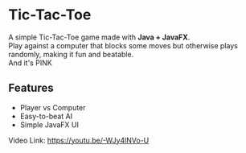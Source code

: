 # Tic-Tac-Toe

A simple Tic-Tac-Toe game made with **Java + JavaFX**.  
Play against a computer that blocks some moves but otherwise plays randomly, making it fun and beatable.  
And it's PINK

## Features
- Player vs Computer  
- Easy-to-beat AI  
- Simple JavaFX UI  

Video Link: https://youtu.be/-WJy4lNVo-U
